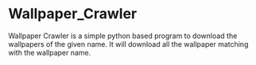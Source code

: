# Wallpaper_Crawler
Wallpaper Crawler is a simple python based program to download the wallpapers of the given name.
It will download all the wallpaper matching with the wallpaper name.
